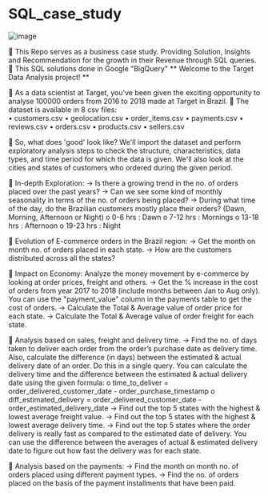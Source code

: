 # SQL_case_study

![image](https://github.com/Arundhamjena/SQL_case_study/assets/153628729/65ea7aac-ce7c-45d3-a89c-36cfe0bcc411)

🔷	This Repo serves as a business case study. Providing Solution, Insights and Recommendation for the growth in their Revenue through SQL queries.
🔷	This SQL solutions done in Google "BigQuery"
                                                                                                                                                                                                                                                                    **	Welcome to the Target Data Analysis project! **
                                                                                                                                                                                                                                                                    
🔷	As a data scientist at Target, you've been given the exciting opportunity to analyse 100000 orders from 2016 to 2018 made at Target in Brazil. 
🔷	The dataset is available in 8 csv files:                                                                                                                                                                                    
        •	customers.csv 
        •	geolocation.csv 
        •	order_items.csv 
        •	payments.csv 
        •	reviews.csv 
        •	orders.csv 
        •	products.csv 
        •	sellers.csv 
        
🔷	So, what does 'good' look like? We'll import the dataset and perform exploratory analysis steps to check the structure, characteristics, data types, and time period for which the data is given. We'll also look at the cities and states of customers who ordered during the given period.

🔷 In-depth Exploration:
    ->	Is there a growing trend in the no. of orders placed over the past years?
    ->	Can we see some kind of monthly seasonality in terms of the no. of orders being placed?
    ->	During what time of the day, do the Brazilian customers mostly place their orders? (Dawn, Morning, Afternoon or Night)
            o	0-6 hrs : Dawn
            o	7-12 hrs : Mornings
            o	13-18 hrs : Afternoon
            o	19-23 hrs : Night

🔷	Evolution of E-commerce orders in the Brazil region:
    ->	Get the month on month no. of orders placed in each state.
    ->	How are the customers distributed across all the states?

🔷	Impact on Economy: Analyze the money movement by e-commerce by looking at order prices, freight and others.
    ->	Get the % increase in the cost of orders from year 2017 to 2018 (include months between Jan to Aug only).
        You can use the "payment_value" column in the payments table to get the cost of orders.
    ->	Calculate the Total & Average value of order price for each state.
    ->	Calculate the Total & Average value of order freight for each state.

🔷	Analysis based on sales, freight and delivery time.
    ->	Find the no. of days taken to deliver each order from the order’s purchase date as delivery time.
        Also, calculate the difference (in days) between the estimated & actual delivery date of an order.
        Do this in a single query.
        You can calculate the delivery time and the difference between the estimated & actual delivery date using the given formula:
            o	time_to_deliver = order_delivered_customer_date - order_purchase_timestamp
            o	diff_estimated_delivery = order_delivered_customer_date - order_estimated_delivery_date
    ->	Find out the top 5 states with the highest & lowest average freight value.
    ->	Find out the top 5 states with the highest & lowest average delivery time.
    ->	Find out the top 5 states where the order delivery is really fast as compared to the estimated date of delivery.
        You can use the difference between the averages of actual & estimated delivery date to figure out how fast the delivery was for each state.

🔷	Analysis based on the payments:
    ->	Find the month on month no. of orders placed using different payment types.
    ->	Find the no. of orders placed on the basis of the payment installments that have been paid.


